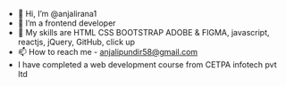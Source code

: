 - 👋 Hi, I’m @anjalirana1
- 👀 I’m a frontend developer 
- 🌱 My skills are HTML CSS BOOTSTRAP ADOBE & FIGMA, javascript, reactjs, jQuery, GitHub, click up 
- 📫 How to reach me - anjalipundir58@gmail.com
- I  have completed a web development course from CETPA infotech pvt ltd


